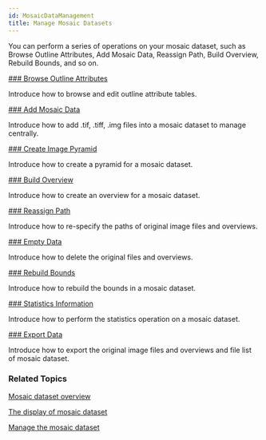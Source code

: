 ```yaml
---
id: MosaicDataManagement
title: Manage Mosaic Datasets  
---  
```

You can perform a series of operations on your mosaic dataset, such as Browse Outline Attributes, Add Mosaic Data, Reassign Path, Build Overview, Rebuild Bounds, and so on.

[### Browse Outline Attributes](MosaicDatasetManage)

Introduce how to browse and edit outline attribute tables.

[### Add Mosaic Data](MosaicDatasetManage)

Introduce how to add .tif, .tiff, .img files into a mosaic dataset to manage centrally.

[### Create Image Pyramid](MosaicDatasetManage)

Introduce how to create a pyramid for a mosaic dataset.

[### Build Overview](MosaicDatasetManage)

Introduce how to create an overview for a mosaic dataset.

[### Reassign Path](MosaicDatasetManage)

Introduce how to re-specify the paths of original image files and overviews.

[### Empty Data](MosaicDatasetManage)

Introduce how to delete the original files and overviews.

[### Rebuild Bounds](MosaicDatasetManage)

Introduce how to rebuild the bounds in a mosaic dataset.

[### Statistics Information](MosaicDatasetManage)

Introduce how to perform the statistics operation on a mosaic dataset.

[### Export Data](MosaicDatasetManage)

Introduce how to export the original image files and overviews and file list of mosaic dataset.

### Related Topics

 [Mosaic dataset overview](MosaicDataset)

 [The display of mosaic dataset](MosaicDatasetView)

 [Manage the mosaic dataset](MosaicDatasetManage)
